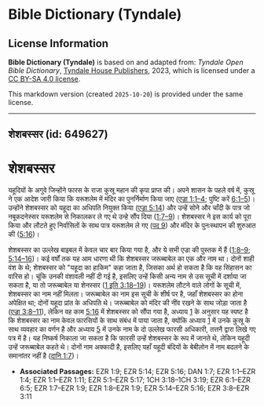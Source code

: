 # Bible Dictionary (Tyndale)

## License Information

**Bible Dictionary (Tyndale)** is based on and adapted from: _Tyndale Open Bible Dictionary_, [Tyndale House Publishers](https://tyndaleopenresources.com/), 2023, which is licensed under a [CC BY-SA 4.0 license](https://creativecommons.org/licenses/by-sa/4.0/legalcode.en).

This markdown version (created `2025-10-20`) is provided under the same license.



--------------------------------

## शेशबस्सर (id: 649627)

शेशबस्सर
========

यहूदियों के अगुवे जिन्होंने फारस के राजा कुस्रू महान की कृपा प्राप्त की। अपने शासन के पहले वर्ष में, कुस्रू ने एक आदेश जारी किया कि यरूशलेम में मंदिर का पुनर्निर्माण किया जाए ([एज्रा 1:1–4](https://ref.ly/Ezra1:1-Ezra1:4); पुष्टि करें [6:1–5](https://ref.ly/Ezra6:1-Ezra6:5))। उन्होंने शेशबस्सर को यहूदा का अधिपति नियुक्त किया ([एज्रा 5:14](https://ref.ly/Ezra5:14)) और उन्हें सोने और चाँदी के पात्र जो नबूकदनेस्सर यरूशलेम से निकालकर ले गए थे उन्हे सौंप दिया ([1:7–9](https://ref.ly/Ezra1:7-Ezra1:9))। शेशबस्सर ने इस कार्य को पूरा किया और लौटते हुए निर्वासितों के साथ पात्र यरूशलेम ले गए ([पद 9](https://ref.ly/Ezra1:9)) और मंदिर के पुनःस्थापन की शुरुआत की ([5:16](https://ref.ly/Ezra5:16))।

शेशबस्सर का उल्लेख बाइबल में केवल चार बार किया गया है, और ये सभी एज्रा की पुस्तक में हैं ([1:8–9](https://ref.ly/Ezra1:8-Ezra1:9); [5:14–16](https://ref.ly/Ezra5:14-Ezra5:16))। कई वर्षों तक यह आम धारणा थी कि शेशबस्सर जरूब्बाबेल का एक और नाम था। दोनों शाही वंश के थे; शेशबस्सर को "यहूदा का हाकिम" कहा जाता है, जिसका अर्थ हो सकता है कि वह सिंहासन का वारिस हो। चूंकि उनकी वंशावली नहीं दी गई है, इसलिए उन्हें किसी अन्य नाम से उस सूची में दर्शाया जा सकता है, या तो जरूब्बाबेल या शेनस्सर ([1 इति 3:18–19](https://ref.ly/1Chr3:18-1Chr3:19))। यरूशलेम लौटने वाले लोगों के सूची में, शेशबस्सर का नाम नहीं मिलता। जरूब्बाबेल का नाम इस सूची के शीर्ष पर है, जहाँ शेशबस्सर का होना अपेक्षित था; दोनों यहूदा प्रांत के अधिपति थे। जरूब्बाबेल को मंदिर की नींव रखने के साथ जोड़ा जाता है ([एज्रा 3:8–11](https://ref.ly/Ezra3:8-Ezra3:11)), लेकिन वह काम [5:16](https://ref.ly/Ezra5:16) में शेशबस्सर को सौंपा गया है, अध्याय [1](https://ref.ly/Ezra1:1-Ezra1:11) के अनुसार यह स्पष्ट है कि शेशबस्सर का नाम केवल फारसियों के साथ संबंध में पाया जाता है, क्योंकि अध्याय [1](https://ref.ly/Ezra1:1-Ezra1:11) में उनके कुस्रू के साथ व्यवहार का वर्णन है और अध्याय [5](https://ref.ly/Ezra5:1-Ezra5:17) में उनके नाम के दो उल्लेख फारसी अधिकारी, तत्तनै द्वारा लिखे गए पत्र में है। यह निष्कर्ष निकाला जा सकता है कि फारसी उन्हें शेशबस्सर के रूप में जानते थे, लेकिन यहूदी उन्हें जरूब्बाबेल कहते थे। दोनों नाम अक्कादी है, इसलिए यहाँ यहूदी बंदियों के बेबीलोन में नाम बदलने के समानांतर नहीं है ([दानि 1:7](https://ref.ly/Dan1:7))।

* **Associated Passages:** EZR 1:9; EZR 5:14; EZR 5:16; DAN 1:7; EZR 1:1–EZR 1:4; EZR 1:1–EZR 1:11; EZR 5:1–EZR 5:17; 1CH 3:18–1CH 3:19; EZR 6:1–EZR 6:5; EZR 1:7–EZR 1:9; EZR 1:8–EZR 1:9; EZR 5:14–EZR 5:16; EZR 3:8–EZR 3:11

